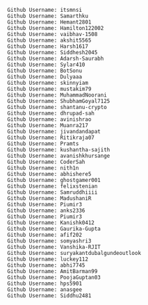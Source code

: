     Github Username: itsmnsi
    Github Username: Samarthku
    Github Username: Hemant2801
    Github Username: Hamilton122002
    Github Username: vaibhav-1508
    Github Username: akshit5565
    Github Username: Harsh1617
    Github Username: Siddhesh2045
    Github Username: Adarsh-Saurabh
    Github Username: Sylar410
    Github Username: BotSonu 
    Github Username: Dulyaaa
    Github Username: skinnyiam
    Github Username: mustakim79
    Github Username: MuhammadNoorani
    Github Username: ShubhamGoyal7125
    Github Username: shantanu-crypto
    Github Username: dhrupad-sah
    Github Username: avinishrao
    Github Username: Muanra217
    Github Username: jivandandapat
    Github Username: Ritikraja07
    Github Username: Pramts
    Github Username: kushantha-sajith
    Github Username: avanishkhursange
    Github Username: CoderSah
    Github Username: nith1n
    Github Username: abhishere5
    Github Username: ghostgamer001
    Github Username: felixstenian
    Github Username: Samruddhiiii
    Github Username: MadushaniR
    Github Username: Piumir3
    Github Username: anks2336
    Github Username: Piumir3
    Github Username: Kanishk0412
    Github Username: Gaurika-Gupta
    Github Username: afif202
    Github Username: somyashri3
    Github Username: Vanshika-RJIT
    Github Username: suryakantdubalgundeoutlook    
    Github Username: luckey112
    Github Username: abhi7745
    Github Username: AmitBarman99
    Github Username: PoojaGuptan03
    Github Username: hps5901
    Github Username: anasgee
    Github Username: Siddhu2481
